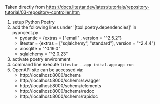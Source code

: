 Taken directly from https://docs.litestar.dev/latest/tutorials/repository-tutorial/03-repository-controller.html

1. setup Python Poetry
2. add the following lines under '[tool.poetry.dependencies]' in pyproject.py
   - pydantic = {extras = ["email"], version = "^2.5.2"}
   - litestar = {extras = ["sqlalchemy", "standard"], version = "^2.4.4"}
   - aiosqlite = "^0.19.0"
   - sqlalchemy = "^2.0.23"
3. activate poetry environment
4. command line execute `litestar --app inital.app:app run`
5. OpenAPI site can be accessed via:
   - http://localhost:8000/schema
   - http://localhost:8000/schema/swagger
   - http://localhost:8000/schema/elements
   - http://localhost:8000/schema/redoc
   - http://localhost:8000/schema/rapidoc
   